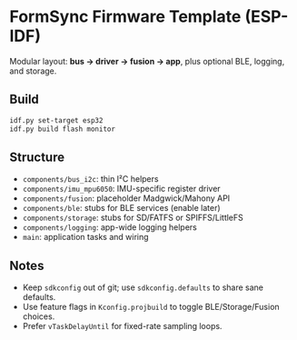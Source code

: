 # FormSync Firmware Template (ESP-IDF)

Modular layout: **bus → driver → fusion → app**, plus optional BLE, logging, and storage.

## Build
```bash
idf.py set-target esp32
idf.py build flash monitor
```

## Structure
- `components/bus_i2c`: thin I²C helpers
- `components/imu_mpu6050`: IMU-specific register driver
- `components/fusion`: placeholder Madgwick/Mahony API
- `components/ble`: stubs for BLE services (enable later)
- `components/storage`: stubs for SD/FATFS or SPIFFS/LittleFS
- `components/logging`: app-wide logging helpers
- `main`: application tasks and wiring

## Notes
- Keep `sdkconfig` out of git; use `sdkconfig.defaults` to share sane defaults.
- Use feature flags in `Kconfig.projbuild` to toggle BLE/Storage/Fusion choices.
- Prefer `vTaskDelayUntil` for fixed-rate sampling loops.
